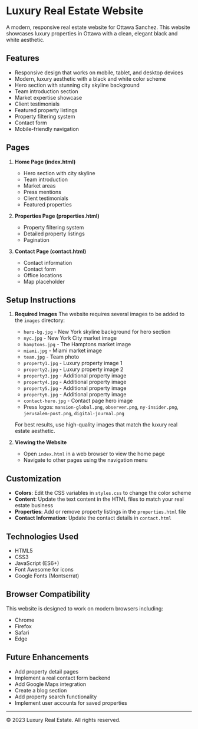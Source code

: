 # Luxury Real Estate Website

A modern, responsive real estate website for Ottawa Sanchez. This website showcases luxury properties in Ottawa with a clean, elegant black and white aesthetic.

## Features

- Responsive design that works on mobile, tablet, and desktop devices
- Modern, luxury aesthetic with a black and white color scheme
- Hero section with stunning city skyline background
- Team introduction section
- Market expertise showcase
- Client testimonials
- Featured property listings
- Property filtering system
- Contact form
- Mobile-friendly navigation

## Pages

1. **Home Page (index.html)**
   - Hero section with city skyline
   - Team introduction
   - Market areas
   - Press mentions
   - Client testimonials
   - Featured properties

2. **Properties Page (properties.html)**
   - Property filtering system
   - Detailed property listings
   - Pagination

3. **Contact Page (contact.html)**
   - Contact information
   - Contact form
   - Office locations
   - Map placeholder

## Setup Instructions

1. **Required Images**
   The website requires several images to be added to the `images` directory:

   - `hero-bg.jpg` - New York skyline background for hero section
   - `nyc.jpg` - New York City market image
   - `hamptons.jpg` - The Hamptons market image
   - `miami.jpg` - Miami market image
   - `team.jpg` - Team photo
   - `property1.jpg` - Luxury property image 1
   - `property2.jpg` - Luxury property image 2
   - `property3.jpg` - Additional property image
   - `property4.jpg` - Additional property image
   - `property5.jpg` - Additional property image
   - `property6.jpg` - Additional property image
   - `contact-hero.jpg` - Contact page hero image
   - Press logos: `mansion-global.png`, `observer.png`, `ny-insider.png`, `jerusalem-post.png`, `digital-journal.png`

   For best results, use high-quality images that match the luxury real estate aesthetic.

2. **Viewing the Website**
   - Open `index.html` in a web browser to view the home page
   - Navigate to other pages using the navigation menu

## Customization

- **Colors**: Edit the CSS variables in `styles.css` to change the color scheme
- **Content**: Update the text content in the HTML files to match your real estate business
- **Properties**: Add or remove property listings in the `properties.html` file
- **Contact Information**: Update the contact details in `contact.html`

## Technologies Used

- HTML5
- CSS3
- JavaScript (ES6+)
- Font Awesome for icons
- Google Fonts (Montserrat)

## Browser Compatibility

This website is designed to work on modern browsers including:
- Chrome
- Firefox
- Safari
- Edge

## Future Enhancements

- Add property detail pages
- Implement a real contact form backend
- Add Google Maps integration
- Create a blog section
- Add property search functionality
- Implement user accounts for saved properties

---

&copy; 2023 Luxury Real Estate. All rights reserved.